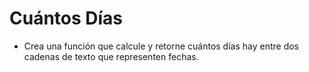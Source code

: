 # Cuántos Días
 * Crea una función que calcule y retorne cuántos días hay entre dos cadenas de texto que representen fechas.

